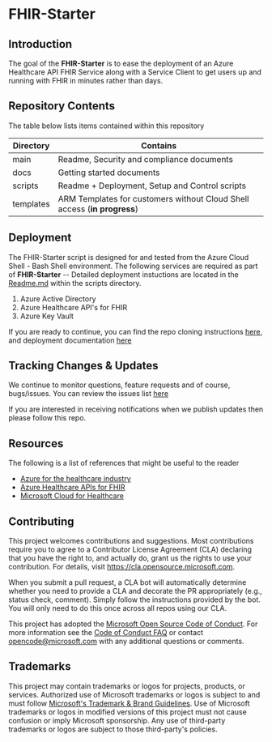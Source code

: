 # FHIR-Starter

## Introduction 

The goal of the **FHIR-Starter** is to ease the deployment of an Azure Healthcare API FHIR Service along with a Service Client to get users up and running with FHIR in minutes rather than days.   


## Repository Contents 

The table below lists items contained within this repository 

Directory       | Contains                                                
----------------|--------------------------------------------------
main            | Readme, Security and compliance documents 
docs            | Getting started documents  
scripts         | Readme + Deployment, Setup and Control scripts  
templates       | ARM Templates for customers without Cloud Shell access (__in progress__)


## Deployment
The FHIR-Starter script is designed for and tested from the Azure Cloud Shell - Bash Shell environment.  The following services are required as part of **FHIR-Starter** --  Detailed deployment instuctions are located in the [Readme.md](./scripts/Readme.md) within the scripts directory.

1) Azure Active Directory
2) Azure Healthcare API's for FHIR
3) Azure Key Vault

If you are ready to continue, you can find the repo cloning instructions [here](./docs/repo-instructions.md), and deployment documentation [here](./scripts/Readme.md)


## Tracking Changes & Updates
We continue to monitor questions, feature requests and of course, bugs/issues.   You can review the issues list [here](https://github.com/microsoft/fhir-starter/issues)

If you are interested in receiving notifications when we publish updates then please follow this repo. 

## Resources
The following is a list of references that might be useful to the reader

* [Azure for the healthcare industry](https://azure.microsoft.com/en-us/industries/healthcare/)
* [Azure Healthcare APIs for FHIR](https://azure.microsoft.com/en-us/services/azure-api-for-fhir/)
* [Microsoft Cloud for Healthcare](https://www.microsoft.com/en-us/industry/health/microsoft-cloud-for-healthcare)


## Contributing

This project welcomes contributions and suggestions.  Most contributions require you to agree to a
Contributor License Agreement (CLA) declaring that you have the right to, and actually do, grant us
the rights to use your contribution. For details, visit https://cla.opensource.microsoft.com.

When you submit a pull request, a CLA bot will automatically determine whether you need to provide
a CLA and decorate the PR appropriately (e.g., status check, comment). Simply follow the instructions
provided by the bot. You will only need to do this once across all repos using our CLA.

This project has adopted the [Microsoft Open Source Code of Conduct](https://opensource.microsoft.com/codeofconduct/).
For more information see the [Code of Conduct FAQ](https://opensource.microsoft.com/codeofconduct/faq/) or
contact [opencode@microsoft.com](mailto:opencode@microsoft.com) with any additional questions or comments.

## Trademarks

This project may contain trademarks or logos for projects, products, or services. Authorized use of Microsoft 
trademarks or logos is subject to and must follow 
[Microsoft's Trademark & Brand Guidelines](https://www.microsoft.com/en-us/legal/intellectualproperty/trademarks/usage/general).
Use of Microsoft trademarks or logos in modified versions of this project must not cause confusion or imply Microsoft sponsorship.
Any use of third-party trademarks or logos are subject to those third-party's policies.
